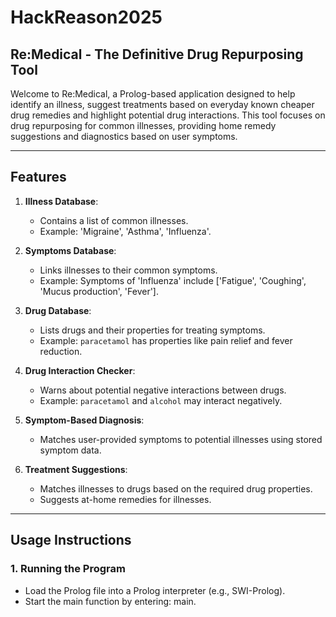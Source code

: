 # HackReason2025

## Re:Medical - The Definitive Drug Repurposing Tool

Welcome to Re:Medical, a Prolog-based application designed to help identify an illness, suggest treatments based on everyday known cheaper drug remedies and highlight potential drug interactions. This tool focuses on drug repurposing for common illnesses, providing home remedy suggestions and diagnostics based on user symptoms.

---

## Features

1. **Illness Database**:
   - Contains a list of common illnesses.
   - Example: 'Migraine', 'Asthma', 'Influenza'.

2. **Symptoms Database**:
   - Links illnesses to their common symptoms.
   - Example: Symptoms of 'Influenza' include ['Fatigue', 'Coughing', 'Mucus production', 'Fever'].

3. **Drug Database**:
   - Lists drugs and their properties for treating symptoms.
   - Example: `paracetamol` has properties like pain relief and fever reduction.

4. **Drug Interaction Checker**:
   - Warns about potential negative interactions between drugs.
   - Example: `paracetamol` and `alcohol` may interact negatively.

5. **Symptom-Based Diagnosis**:
   - Matches user-provided symptoms to potential illnesses using stored symptom data.

6. **Treatment Suggestions**:
   - Matches illnesses to drugs based on the required drug properties.
   - Suggests at-home remedies for illnesses.

---

## Usage Instructions

### 1. Running the Program
- Load the Prolog file into a Prolog interpreter (e.g., SWI-Prolog).
- Start the main function by entering: main.


